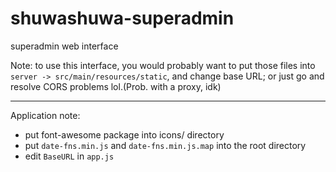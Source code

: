 # shuwashuwa-superadmin
superadmin web interface

Note: to use this interface, you would probably want to put those files into `server -> src/main/resources/static`, and change base URL; or just go and resolve CORS problems lol.(Prob. with a proxy, idk)

----

Application note:

* put font-awesome package into icons/ directory
* put `date-fns.min.js` and `date-fns.min.js.map` into the root directory
* edit `BaseURL` in `app.js`
